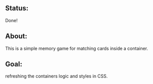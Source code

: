 ## Status:
Done!

## About:
This is a simple memory game for matching cards inside a container.


## Goal:
refreshing the containers logic and styles in CSS.
